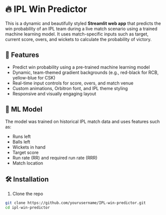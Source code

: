 # 🔥 IPL Win Predictor

This is a dynamic and beautifully styled **Streamlit web app** that predicts the win probability of an IPL team during a live match scenario using a trained machine learning model. It uses match-specific inputs such as target, current score, overs, and wickets to calculate the probability of victory.


## 🎯 Features

- Predict win probability using a pre-trained machine learning model
- Dynamic, team-themed gradient backgrounds (e.g., red-black for RCB, yellow-blue for CSK)
- Real-time input controls for score, overs, and match venue
- Custom animations, Orbitron font, and IPL theme styling
- Responsive and visually engaging layout

## 🧠 ML Model

The model was trained on historical IPL match data and uses features such as:

- Runs left
- Balls left
- Wickets in hand
- Target score
- Run rate (RR) and required run rate (RRR)
- Match location


## 🛠️ Installation

1. Clone the repo

```bash
git clone https://github.com/yourusername/IPL-win-predictor.git
cd ipl-win-predictor
